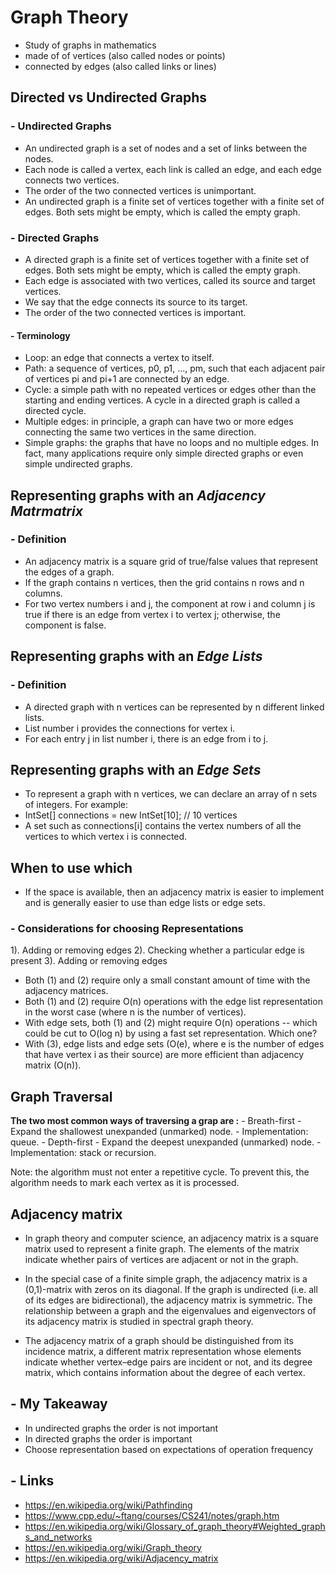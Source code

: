 # Graph Theory

- Study of graphs in mathematics
- made of of vertices (also called nodes or points) 
- connected by edges (also called links or lines)


## Directed vs Undirected Graphs

### - Undirected Graphs
- An undirected graph is a set of nodes and a set of links between the nodes.
- Each node is called a vertex, each link is called an edge, and each edge connects two vertices.
- The order of the two connected vertices is unimportant.
- An undirected graph is a finite set of vertices together with a finite set of edges. Both sets might be empty, which is called the empty graph.

### - Directed Graphs
- A directed graph is a finite set of vertices together with a finite set of edges. Both sets might be empty, which is called the empty graph.
- Each edge is associated with two vertices, called its source and target vertices.
- We say that the edge connects its source to its target.
- The order of the two connected vertices is important.

#### - Terminology
- Loop: an edge that connects a vertex to itself.
- Path: a sequence of vertices, p0, p1, ..., pm, such that each adjacent pair of vertices  pi and pi+1 are connected by an edge.
- Cycle: a simple path with no repeated vertices or edges other than the starting and ending vertices. A cycle in a directed graph is called a directed cycle.
- Multiple edges: in principle, a graph can have two or more edges connecting the same two vertices in the same direction.
- Simple graphs: the graphs that have no loops and no multiple edges. In fact, many applications require only simple directed graphs or even simple undirected graphs.


## Representing graphs with an ***Adjacency Matrmatrix***

### - Definition
- An adjacency matrix is a square grid of true/false values that represent the edges of a graph.
- If the graph contains n vertices, then the grid contains n rows and n columns.
- For two vertex numbers i and j, the component at row i and column j is true if there is an edge from vertex i to vertex j; otherwise, the component is false.

## Representing graphs with an ***Edge Lists***

### - Definition
- A directed graph with n vertices can be represented by n different linked lists.
- List number i provides the connections for vertex i.
- For each entry j in list number i, there is an edge from i to j.

## Representing graphs with an ***Edge Sets***
- To represent a graph with n vertices, we can declare an array of n sets of integers. For example:
- IntSet[] connections = new IntSet[10]; // 10 vertices
- A set such as connections[i] contains the vertex numbers of all the vertices to which vertex i is connected.

## When to use which
- If the space is available, then an adjacency matrix is easier to implement and is generally easier to use than edge lists or edge sets.

### - Considerations for choosing Representations
1). Adding or removing edges
2). Checking whether a particular edge is present
3). Adding or removing edges

- Both (1) and (2) require only a small constant amount of time with the adjacency matrices.
- Both (1) and (2) require O(n) operations with the edge list representation in the worst case (where n is the number of vertices).
- With edge sets, both (1) and (2) might require O(n) operations -- which could be cut to O(log n) by using a fast set representation. Which one?
- With (3), edge lists and edge sets (O(e), where e is the number of edges that have vertex i as their source) are more efficient than adjacency matrix (O(n)).


## Graph Traversal
**The two most common ways of traversing a grap are :**
    - Breath-first
        - Expand the shallowest unexpanded (unmarked) node.
        - Implementation: queue.
    - Depth-first 
        - Expand the deepest unexpanded (unmarked) node.
        - Implementation: stack or recursion.
        
Note: the algorithm must not enter a repetitive cycle. To prevent this, the algorithm needs to mark each vertex as it is processed.


## Adjacency matrix
- In graph theory and computer science, an adjacency matrix is a square matrix used to represent a finite graph. The elements of the matrix indicate whether pairs of vertices are adjacent or not in the graph.

- In the special case of a finite simple graph, the adjacency matrix is a (0,1)-matrix with zeros on its diagonal. If the graph is undirected (i.e. all of its edges are bidirectional), the adjacency matrix is symmetric. The relationship between a graph and the eigenvalues and eigenvectors of its adjacency matrix is studied in spectral graph theory.

- The adjacency matrix of a graph should be distinguished from its incidence matrix, a different matrix representation whose elements indicate whether vertex–edge pairs are incident or not, and its degree matrix, which contains information about the degree of each vertex.


## - My Takeaway
- In undirected graphs the order is not important
- In directed graphs the order is important
- Choose representation based on expectations of operation frequency



## - Links
- https://en.wikipedia.org/wiki/Pathfinding
- https://www.cpp.edu/~ftang/courses/CS241/notes/graph.htm
- https://en.wikipedia.org/wiki/Glossary_of_graph_theory#Weighted_graphs_and_networks
- https://en.wikipedia.org/wiki/Graph_theory
- https://en.wikipedia.org/wiki/Adjacency_matrix